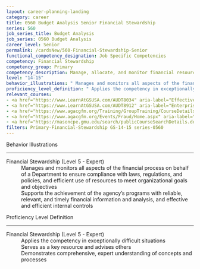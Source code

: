 ```yaml
---
layout: career-planning-landing
category: career
title: 0560 Budget Analysis Senior Financial Stewardship
series: 560
job_series_title: Budget Analysis
job_series: 0560 Budget Analysis
career_level: Senior
permalink: /cardsNew/560-Financial-Stewardship-Senior
functional_competency_designation: Job Specific Competencies
competency: Financial Stewardship
competency_group: Primary
competency_description: Manage, allocate, and monitor financial resources in compliance with laws, regulations, and policies, with sufficient transparency and appropriate internal controls to ensure these resources are efficiently applied to meet organizational goals and objectives, while considering the Federal Government's fiduciary duty to the Nation.
level: "14-15"
behavior_illustrations: " Manages and monitors all aspects of the financial process on behalf of a Department to ensure compliance with laws, regulations, and policies, and efficient use of resources to meet organizational goals and objectives  Supports the achievement of the agency’s programs with reliable, relevant, and timely financial information and analysis, and effective and efficient internal controls"
proficiency_level_definition: " Applies the competency in exceptionally difficult situations  Serves as a key resource and advises others  Demonstrates comprehensive, expert understanding of concepts and processes"
relevant_courses: 
- <a href="https://www.LearnAtGSUSA.com/AUDT8034" aria-label="Effective Audit Resolution, Follow-up and Implementation (AUDT8034) - https://www.LearnAtGSUSA.com/AUDT8034">Effective Audit Resolution, Follow-up and Implementation (AUDT8034)</a>, Graduate School USA (GSUSA)
- <a href="https://www.LearnAtGSUSA.com/AUDT8912" aria-label="Enterprise Risk Management&#58; Executive Seminar (AUDT8912) - https://www.LearnAtGSUSA.com/AUDT8912">Enterprise Risk Management&#58; Executive Seminar (AUDT8912)</a>, Graduate School USA (GSUSA)
- <a href="https://www.agacgfm.org/Training/GroupTraining/CourseDetails.aspx?ID=31" aria-label="Internal Control Standards for Auditors - https://www.agacgfm.org/Training/GroupTraining/CourseDetails.aspx?ID=31">Internal Control Standards for Auditors</a>, AGA
- <a href="https://www.agacgfm.org/Events/Fraud/Home.aspx" aria-label="Internal Control & Fraud Prevention Training - https://www.agacgfm.org/Events/Fraud/Home.aspx">Internal Control & Fraud Prevention Training</a>, AGA
- <a href="https://masoncpe.gmu.edu/search/publicCourseSearchDetails.do?method=load&courseId=2417838" aria-label="PEBU 0742 Governance and Ethics - https://masoncpe.gmu.edu/search/publicCourseSearchDetails.do?method=load&courseId=2417838">PEBU 0742 Governance and Ethics</a>, George Mason University
filters: Primary-Financial-Stewardship GS-14-15 series-0560
---
```


<div class="desktop:grid-col-6 margin-y-3">
  <div class="border-top-2 bg-white padding-3 shadow-5 height-full members-hover border-1px button-border border-top-blue radius-lg">
    <p class="text-bold label-color font-size-21">Behavior Illustrations</p>
    <hr class="hr-green"/>
    <dl class="text-base card-content-color"><dt>Financial Stewardship (Level 5 - Expert)</dt><dd>Manages and monitors all aspects of the financial process on behalf of a Department to ensure compliance with laws, regulations, and policies, and efficient use of resources to meet organizational goals and objectives </dd><dd>Supports the achievement of the agency’s programs with reliable, relevant, and timely financial information and analysis, and effective and efficient internal controls</dd></dl>
  </div>
</div>
<div class="desktop:grid-col-6 margin-y-3">
  <div class="border-top-2 bg-white padding-3 shadow-5 height-full members-hover border-1px button-border border-top-blue radius-lg">
    <p class="text-bold label-color font-size-21">Proficiency Level Definition</p>
     <hr class="hr-green"/>
    <dl class="text-base card-content-color"><dt>Financial Stewardship (Level 5 - Expert)</dt><dd>Applies the competency in exceptionally difficult situations </dd><dd>Serves as a key resource and advises others </dd><dd>Demonstrates comprehensive, expert understanding of concepts and processes</dd></dl>
  </div>
</div>